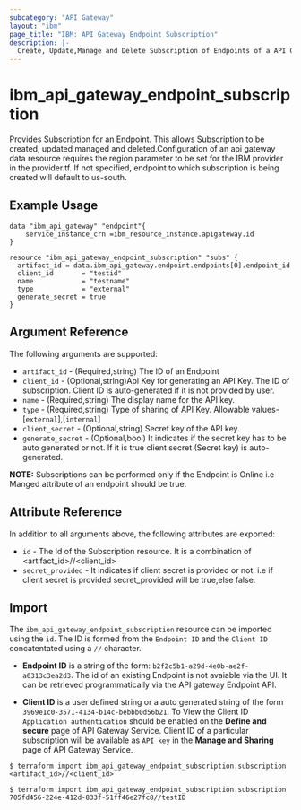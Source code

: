 ```yaml
---
subcategory: "API Gateway"
layout: "ibm"
page_title: "IBM: API Gateway Endpoint Subscription"
description: |-
  Create, Update,Manage and Delete Subscription of Endpoints of a API Gateway Service Instance.
---
```


# ibm\_api_gateway_endpoint_subscription

Provides Subscription for an Endpoint. This allows Subscription to be created, updated managed and deleted.Configuration of an api gateway data resource requires the region parameter to be set for the IBM provider in the provider.tf.  If not specified, endpoint to which subscription is being created will default to us-south. 

## Example Usage

```hcl
data "ibm_api_gateway" "endpoint"{
    service_instance_crn =ibm_resource_instance.apigateway.id
}

resource "ibm_api_gateway_endpoint_subscription" "subs" {
  artifact_id = data.ibm_api_gateway.endpoint.endpoints[0].endpoint_id
  client_id       = "testid"
  name            = "testname"
  type            = "external"
  generate_secret = true
}
```

## Argument Reference

The following arguments are supported:

* `artifact_id` - (Required,string) The ID of an Endpoint
* `client_id` - (Optional,string)Api Key for generating an API Key. The ID of subscription. Client ID is auto-generated if it is not provided by user.
* `name` - (Required,string) The display name for the API key.
* `type` - (Required,string) Type of sharing of API Key. Allowable values-[`external`],[`internal`]
* `client_secret` - (Optional,string) Secret key of the API key.
* `generate_secret` - (Optional,bool) It indicates if the secret key has to be auto generated or not. If it is true client secret (Secret key) is auto-generated.

**NOTE:** Subscriptions can be performed only if the Endpoint is Online i.e Manged attribute of an endpoint should be true.

## Attribute Reference

In addition to all arguments above, the following attributes are exported:

* `id` - The Id of the Subscription resource. It is a combination of <artifact_id>//<client_id>
* `secret_provided` - It indicates if client secret is provided or not. i.e if client secret is provided secret_provided will be true,else false.

## Import

The `ibm_api_gateway_endpoint_subscription` resource can be imported using the `id`. The ID is formed from the `Endpoint ID` and the `Client ID` concatentated using a `//` character.  

* **Endpoint ID** is a string of the form: `b2f2c5b1-a29d-4e0b-ae2f-a0313c3ea2d3`. The id of an existing Endpoint is not avaiable via the UI. It can be retrieved programmatically via the API gateway Endpoint API.

* **Client ID** is a user defined string or a auto generated string of the form `3969e1c0-3571-4134-b14c-bebbb0d56b21`. To View the Client ID `Application authentication` should be enabled on the **Define and secure** page of API Gateway Service. Client ID of a particular subscription will be available as `API key` in the **Manage and Sharing** page of API Gateway Service.

```
$ terraform import ibm_api_gateway_endpoint_subscription.subscription <artifact_id>//<client_id>

$ terraform import ibm_api_gateway_endpoint_subscription.subscription 705fd456-224e-412d-833f-51ff46e27fc8//testID